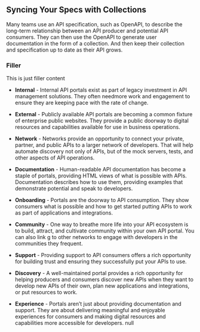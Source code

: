 ## Syncing Your Specs with Collections 
Many teams use an API specification, such as OpenAPI, to describe the long-term relationship between an API producer and potential API consumers. They can then use the OpenAPI to generate user documentation in the form of a collection. And then keep their collection and specification up to date as their API grows. 

### Filler 
This is just filler content 

- **Internal** - Internal API portals exist as part of legacy investment in API management solutions. They often needmore work and engagement to ensure they are keeping pace with the rate of change. 
- **External** - Publicly available API portals are becoming a common fixture of enterprise public websites. They provide a public doorway to digital resources and capabilities available for use in business operations.
 
- **Network** - Networks provide an opportunity to connect your private, partner, and public APIs to a larger network of developers. That will help automate discovery not only of APIs, but of the mock servers, tests, and other aspects of API operations. 
- **Documentation** - Human-readable API documentation has become a staple of portals, providing HTML views of what is possible with APIs. Documentation describes how to use them, providing examples that demonstrate potential and speak to developers. 
- **Onboarding** - Portals are the doorway to API consumption. They show consumers what is possible and how to get started putting APIs to work as part of applications and integrations.
 
- **Community** - One way to breathe more life into your API ecosystem is to build, attract, and cultivate community within your own API portal. You can also
link g to other networks to engage with developers in the communities they frequent. 
- **Support** - Providing support to API consumers offers a rich opportunity for building trust and ensuring they successfully put your APIs to use. 
- **Discovery** - A well-maintained portal provides a rich opportunity for helping producers and consumers discover new APIs when they want to develop new APIs of their own, plan new applications and integrations, or put resources to work. 
- **Experience** - Portals aren’t just about providing documentation and support. They are about delivering meaningful and enjoyable experiences for consumers and making digital resources and capabilities more accessible for developers. 
null 
 
